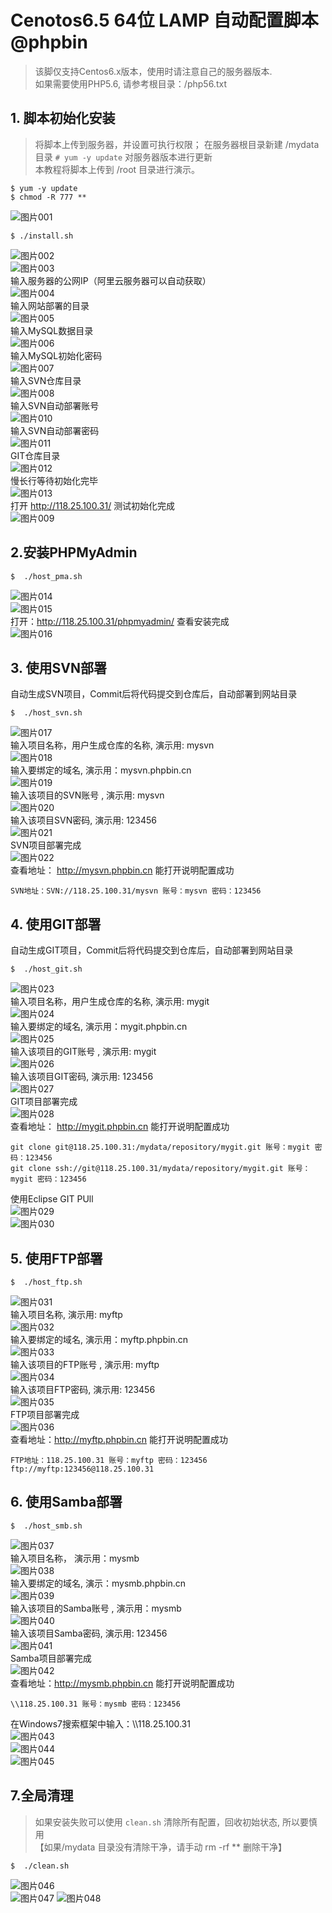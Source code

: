 # Cenotos6.5 64位 LAMP 自动配置脚本 @phpbin
> 该脚仅支持Centos6.x版本，使用时请注意自己的服务器版本.  
> 如果需要使用PHP5.6, 请参考根目录：/php56.txt

## 1. 脚本初始化安装
> 将脚本上传到服务器，并设置可执行权限；
> 在服务器根目录新建 /mydata 目录  `# yum -y update` 对服务器版本进行更新  
> 本教程将脚本上传到 /root 目录进行演示。 
``` shell
$ yum -y update  
$ chmod -R 777 **
```
![图片001](http://www.phpbin.cn/wp-content/uploads/2018/04/001.jpg "图片001")  
``` shell
$ ./install.sh  
```  
![图片002](http://www.phpbin.cn/wp-content/uploads/2018/04/002.jpg "图片002")  
![图片003](http://www.phpbin.cn/wp-content/uploads/2018/04/003.jpg "图片003")  
输入服务器的公网IP（阿里云服务器可以自动获取）  
![图片004](http://www.phpbin.cn/wp-content/uploads/2018/04/004.jpg "图片004")  
输入网站部署的目录  
![图片005](http://www.phpbin.cn/wp-content/uploads/2018/04/005.jpg "图片005")  
输入MySQL数据目录  
![图片006](http://www.phpbin.cn/wp-content/uploads/2018/04/006.jpg "图片006")  
输入MySQL初始化密码  
![图片007](http://www.phpbin.cn/wp-content/uploads/2018/04/007.jpg "图片007")  
输入SVN仓库目录  
![图片008](http://www.phpbin.cn/wp-content/uploads/2018/04/008.jpg "图片008")   
输入SVN自动部署账号   
![图片010](http://www.phpbin.cn/wp-content/uploads/2018/04/010.jpg "图片010")  
输入SVN自动部署密码  
![图片011](http://www.phpbin.cn/wp-content/uploads/2018/04/011.jpg "图片011")  
GIT仓库目录  
![图片012](http://www.phpbin.cn/wp-content/uploads/2018/04/012.jpg "图片012")  
慢长行等待初始化完毕  
![图片013](http://www.phpbin.cn/wp-content/uploads/2018/04/013.jpg "图片013")  
打开 <http://118.25.100.31/> 测试初始化完成  
![图片009](http://www.phpbin.cn/wp-content/uploads/2018/04/009.jpg "图片009") 
  
## 2.安装PHPMyAdmin
``` shell
$  ./host_pma.sh 
```
![图片014](http://www.phpbin.cn/wp-content/uploads/2018/04/014.jpg "图片014")  
![图片015](http://www.phpbin.cn/wp-content/uploads/2018/04/015.jpg "图片015")  
打开：<http://118.25.100.31/phpmyadmin/> 查看安装完成  
![图片016](http://www.phpbin.cn/wp-content/uploads/2018/04/016.jpg "图片016")  
  
## 3. 使用SVN部署
自动生成SVN项目，Commit后将代码提交到仓库后，自动部署到网站目录  
``` shell
$  ./host_svn.sh
```
![图片017](http://www.phpbin.cn/wp-content/uploads/2018/04/017.jpg "图片017")  
输入项目名称，用户生成仓库的名称, 演示用: mysvn   
![图片018](http://www.phpbin.cn/wp-content/uploads/2018/04/018.jpg "图片018")  
输入要绑定的域名, 演示用：mysvn.phpbin.cn  
![图片019](http://www.phpbin.cn/wp-content/uploads/2018/04/019.jpg "图片019")  
输入该项目的SVN账号 , 演示用: mysvn  
![图片020](http://www.phpbin.cn/wp-content/uploads/2018/04/020.jpg "图片020")  
输入该项目SVN密码, 演示用: 123456  
![图片021](http://www.phpbin.cn/wp-content/uploads/2018/04/021.jpg "图片021")  
SVN项目部署完成  
![图片022](http://www.phpbin.cn/wp-content/uploads/2018/04/022.jpg "图片022")  
查看地址： <http://mysvn.phpbin.cn> 能打开说明配置成功
``` shell  
SVN地址：SVN://118.25.100.31/mysvn 账号：mysvn 密码：123456
```

## 4. 使用GIT部署
自动生成GIT项目，Commit后将代码提交到仓库后，自动部署到网站目录  
``` shell
$  ./host_git.sh
```
![图片023](http://www.phpbin.cn/wp-content/uploads/2018/04/023.jpg "图片023")  
输入项目名称，用户生成仓库的名称, 演示用: mygit  
![图片024](http://www.phpbin.cn/wp-content/uploads/2018/04/024.jpg "图片024")  
输入要绑定的域名, 演示用：mygit.phpbin.cn  
![图片025](http://www.phpbin.cn/wp-content/uploads/2018/04/025.jpg "图片025")  
输入该项目的GIT账号 , 演示用: mygit  
![图片026](http://www.phpbin.cn/wp-content/uploads/2018/04/026.jpg "图片026")  
输入该项目GIT密码, 演示用: 123456  
![图片027](http://www.phpbin.cn/wp-content/uploads/2018/04/027.jpg "图片027")  
GIT项目部署完成  
![图片028](http://www.phpbin.cn/wp-content/uploads/2018/04/028.jpg "图片028")  
 查看地址： <http://mygit.phpbin.cn> 能打开说明配置成功
``` shell  
git clone git@118.25.100.31:/mydata/repository/mygit.git 账号：mygit 密码：123456 
git clone ssh://git@118.25.100.31/mydata/repository/mygit.git 账号：mygit 密码：123456
```
使用Eclipse GIT PUll  
![图片029](http://www.phpbin.cn/wp-content/uploads/2018/04/029.jpg "图片029")   
![图片030](http://www.phpbin.cn/wp-content/uploads/2018/04/030.jpg "图片030")  
  
## 5. 使用FTP部署
``` shell
$  ./host_ftp.sh
``` 
![图片031](http://www.phpbin.cn/wp-content/uploads/2018/04/031.jpg "图片031")  
输入项目名称, 演示用: myftp  
![图片032](http://www.phpbin.cn/wp-content/uploads/2018/04/032.jpg "图片032")  
输入要绑定的域名, 演示用：myftp.phpbin.cn  
![图片033](http://www.phpbin.cn/wp-content/uploads/2018/04/033.jpg "图片033")  
输入该项目的FTP账号 , 演示用: myftp  
![图片034](http://www.phpbin.cn/wp-content/uploads/2018/04/034.jpg "图片034")  
输入该项目FTP密码, 演示用: 123456  
![图片035](http://www.phpbin.cn/wp-content/uploads/2018/04/035.jpg "图片035")  
FTP项目部署完成  
![图片036](http://www.phpbin.cn/wp-content/uploads/2018/04/036.jpg "图片036")  
查看地址：<http://myftp.phpbin.cn> 能打开说明配置成功  
``` shell
FTP地址：118.25.100.31 账号：myftp 密码：123456
ftp://myftp:123456@118.25.100.31
``` 

## 6. 使用Samba部署
``` shell
$  ./host_smb.sh
```
![图片037](http://www.phpbin.cn/wp-content/uploads/2018/04/037.jpg "图片037")  
输入项目名称， 演示用：mysmb  
![图片038](http://www.phpbin.cn/wp-content/uploads/2018/04/038.jpg "图片038")   
输入要绑定的域名, 演示：mysmb.phpbin.cn    
![图片039](http://www.phpbin.cn/wp-content/uploads/2018/04/039.jpg "图片039")  
输入该项目的Samba账号 , 演示用：mysmb  
![图片040](http://www.phpbin.cn/wp-content/uploads/2018/04/040.jpg "图片040")  
输入该项目Samba密码, 演示用: 123456  
![图片041](http://www.phpbin.cn/wp-content/uploads/2018/04/041.jpg "图片041")  
Samba项目部署完成  
![图片042](http://www.phpbin.cn/wp-content/uploads/2018/04/042.jpg "图片042")  
 查看地址：<http://mysmb.phpbin.cn> 能打开说明配置成功  
``` shell
\\118.25.100.31 账号：mysmb 密码：123456
```
在Windows7搜索框架中输入：\\\\118.25.100.31  
![图片043](http://www.phpbin.cn/wp-content/uploads/2018/04/043.jpg "图片043")  
![图片044](http://www.phpbin.cn/wp-content/uploads/2018/04/044.jpg "图片044")  
![图片045](http://www.phpbin.cn/wp-content/uploads/2018/04/045.jpg "图片045") 

 
## 7.全局清理
> 如果安装失败可以使用 `clean.sh` 清除所有配置，回收初始状态, 所以要慎用  
> 【如果/mydata 目录没有清除干净，请手动 rm -rf ** 删除干净】    
``` shell  
$  ./clean.sh  
```  
![图片046](http://www.phpbin.cn/wp-content/uploads/2018/04/046.jpg "图片046")  
![图片047](http://www.phpbin.cn/wp-content/uploads/2018/04/047.jpg "图片047") 
![图片048](http://www.phpbin.cn/wp-content/uploads/2018/04/048.jpg "图片048")  
